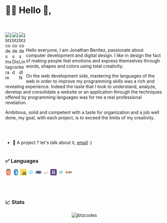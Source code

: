<h1> 👨‍💻 Hello 👋,</h1>
<br><br>
<a href="https://www.instagram.com/laminutedecode/">
  <img align="left" alt="jbtzcodes Instagram" width="22px" src="https://raw.githubusercontent.com/hussainweb/hussainweb/main/icons/instagram.png" />
</a>
<a href="https://discord.com/invite/HErpkxbmbS">
  <img align="left" alt="jbtzcodes Discord" width="22px" src="https://raw.githubusercontent.com/peterthehan/peterthehan/master/assets/discord.svg" />
</a>
<a href="https://www.linkedin.com/in/jbtzdesigner/">
  <img align="left" alt="jbtzcodes LinkedIN" width="22px" src="https://raw.githubusercontent.com/peterthehan/peterthehan/master/assets/linkedin.svg" />
</a>
<br><br>

  <p>Hello everyone, I am Jonathan Benitez, passionate about computer development and digital design. I like in design the fact of making people feel emotions and express themselves through words, shapes and colors using total creativity.</p>
  <p>On the web development side, mastering the languages of the web in order to improve my programming skills was a rich and revealing experience. Indeed the taste that I took to understand, analyze, develop and consolidate a website or an application through the techniques offered by programming languages ​​was for me a real professional revelation.</p>
  <p>Ambitious, solid and competent with a taste for organization and a job well done, my goal, with each project, is to exceed the limits of my creativity.</p>
<br><br>
  
- 💼 A project ? let's talk about it, [email](mailto:jonathan.benitez.contact@gmail.com) :)
<br><br>
<h3>✅ Languages</h3>

<code><img height="20" src="https://raw.githubusercontent.com/github/explore/80688e429a7d4ef2fca1e82350fe8e3517d3494d/topics/html/html.png"></code>
<code><img height="20" src="https://raw.githubusercontent.com/github/explore/80688e429a7d4ef2fca1e82350fe8e3517d3494d/topics/css/css.png"></code>
<code><img height="20" src="https://raw.githubusercontent.com/github/explore/80688e429a7d4ef2fca1e82350fe8e3517d3494d/topics/javascript/javascript.png"></code>
<code><img height="20" src="https://raw.githubusercontent.com/github/explore/80688e429a7d4ef2fca1e82350fe8e3517d3494d/topics/react/react.png"></code>
<code><img height="20" src="https://raw.githubusercontent.com/github/explore/80688e429a7d4ef2fca1e82350fe8e3517d3494d/topics/php/php.png"></code>
<code><img height="20" src="https://raw.githubusercontent.com/github/explore/80688e429a7d4ef2fca1e82350fe8e3517d3494d/topics/mysql/mysql.png"></code>
<code><img height="20" src="https://raw.githubusercontent.com/github/explore/80688e429a7d4ef2fca1e82350fe8e3517d3494d/topics/bootstrap/bootstrap.png"></code>
<code><img height="20" src="https://raw.githubusercontent.com/github/explore/80688e429a7d4ef2fca1e82350fe8e3517d3494d/topics/tailwind/tailwind.png"></code>
<code><img height="20" src="https://raw.githubusercontent.com/github/explore/80688e429a7d4ef2fca1e82350fe8e3517d3494d/topics/git/git.png"></code>

<br><br>

<h3>📈 Stats</h3>

<p align="center"> <img src="https://github-readme-stats.vercel.app/api?username=jbtzcodes&show_icons=true&theme=gotham" alt="jbtzcodes" />

  

